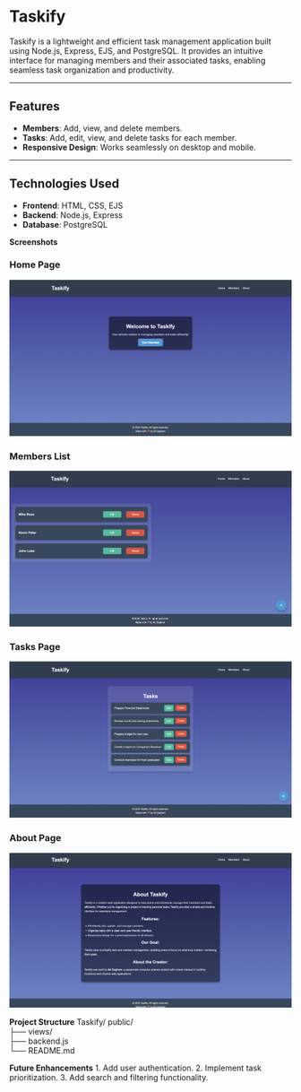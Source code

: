 # **Taskify**

Taskify is a lightweight and efficient task management application built using Node.js, Express, EJS, and PostgreSQL. It provides an intuitive interface for managing members and their associated tasks, enabling seamless task organization and productivity.

---

## **Features**
- **Members**: Add, view, and delete members.
- **Tasks**: Add, edit, view, and delete tasks for each member.
- **Responsive Design**: Works seamlessly on desktop and mobile.

---

## **Technologies Used**
- **Frontend**: HTML, CSS, EJS
- **Backend**: Node.js, Express
- **Database**: PostgreSQL

**Screenshots**
### Home Page
![Home Page](./screenshots/HomePage1.png)

### Members List
![Members List](./screenshots/MembersList.png)

### Tasks Page
![Tasks Page](./screenshots/TasksPage3.png)

### About Page
![About Page](./screenshots/AboutPage4.png)


 **Project Structure**
Taskify/
 public/              
├── views/               
├── backend.js               
└── README.md           

**Future Enhancements**
    1. Add user authentication.
    2. Implement task prioritization.
    3. Add search and filtering functionality.
